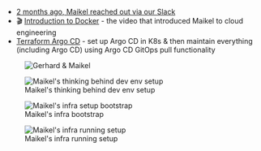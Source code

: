 - [2 months ago, Maikel reached out via our Slack](https://changelog.slack.com/archives/C024Q4CER/p1648847178417109)
- 🎬 [Introduction to Docker](https://www.youtube.com/watch?v=Q5POuMHxW-0) - the video that introduced Maikel to cloud engineering
- [Terraform Argo CD](https://gitlab.com/vlasman/terraform-argo-cd) - set up Argo CD in K8s & then maintain everything (including Argo CD) using Argo CD GitOps pull functionality

<figure class="richtext-figure richtext-figure--full">
  <img src="https://changelog-assets.s3.amazonaws.com/shipit/shipit-56--maikel-vlasman.jpg" alt="Gerhard & Maikel" loading="lazy">
</figure>

<figure class="richtext-figure richtext-figure--full">
  <img src="https://changelog-assets.s3.amazonaws.com/shipit/56/shipit-56--dev-environment-setup.png" alt="Maikel's thinking behind dev env setup" loading="lazy">
  <figcaption><span>Maikel's thinking behind dev env setup</span></figcaption> 
</figure>

<figure class="richtext-figure richtext-figure--full">
  <img src="https://changelog-assets.s3.amazonaws.com/shipit/56/shipit-56--setup-bootstrap.png" alt="Maikel's infra setup bootstrap" loading="lazy">
  <figcaption><span>Maikel's infra bootstrap</span></figcaption> 
</figure>

<figure class="richtext-figure richtext-figure--full">
  <img src="https://changelog-assets.s3.amazonaws.com/shipit/56/shipit-56--setup-running.png" alt="Maikel's infra running setup" loading="lazy">
  <figcaption><span>Maikel's infra running setup</span></figcaption> 
</figure>